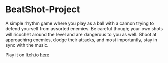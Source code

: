 # BeatShot-Project

A simple rhythm game where you play as a ball with a cannon trying to defend yourself from assorted enemies. Be careful though; your own shots will ricochet around the level and are dangerous to you as well. Shoot at approaching enemies, dodge their attacks, and most importantly, stay in sync with the music.

Play it on Itch.io [here](https://orbinwaffle.itch.io/beatshot)
